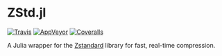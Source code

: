 # ZStd.jl

[![Travis](https://travis-ci.org/ararslan/ZStd.jl.svg?branch=master)](https://travis-ci.org/ararslan/ZStd.jl)
[![AppVeyor](https://ci.appveyor.com/api/projects/status/qldyj0u2tafr3jbl/branch/master?svg=true)](https://ci.appveyor.com/project/ararslan/zstd-jl/branch/master)
[![Coveralls](https://coveralls.io/repos/github/ararslan/ZStd.jl/badge.svg)](https://coveralls.io/github/ararslan/ZStd.jl)

A Julia wrapper for the [Zstandard](http://www.zstd.net) library for fast, real-time compression.
